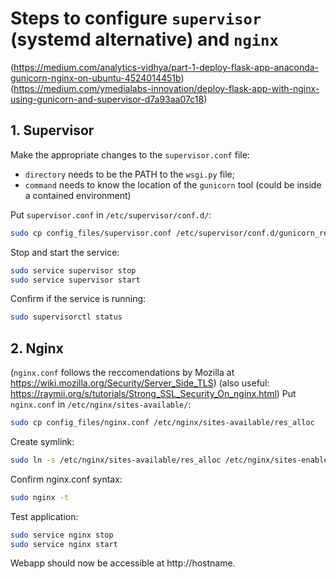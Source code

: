 # Steps to configure ``supervisor`` (systemd alternative) and ``nginx``
(https://medium.com/analytics-vidhya/part-1-deploy-flask-app-anaconda-gunicorn-nginx-on-ubuntu-4524014451b)
(https://medium.com/ymedialabs-innovation/deploy-flask-app-with-nginx-using-gunicorn-and-supervisor-d7a93aa07c18)
## 1. Supervisor

Make the appropriate changes to the ``supervisor.conf`` file:
  * ``directory`` needs to be the PATH to the ``wsgi.py`` file;
  * ``command`` needs to know the location of the ``gunicorn`` tool (could be inside a contained environment)

Put ``supervisor.conf`` in ``/etc/supervisor/conf.d/``:
```bash
sudo cp config_files/supervisor.conf /etc/supervisor/conf.d/gunicorn_res_alloc.conf
```
Stop and start the service:
```bash
sudo service supervisor stop
sudo service supervisor start
```
Confirm if the service is running:
```bash
sudo supervisorctl status
```

## 2. Nginx

(``nginx.conf`` follows the reccomendations by Mozilla at https://wiki.mozilla.org/Security/Server_Side_TLS)
(also useful: https://raymii.org/s/tutorials/Strong_SSL_Security_On_nginx.html)
Put ``nginx.conf`` in ``/etc/nginx/sites-available/``:
```bash
sudo cp config_files/nginx.conf /etc/nginx/sites-available/res_alloc
```
Create symlink:
```bash
sudo ln -s /etc/nginx/sites-available/res_alloc /etc/nginx/sites-enabled
```
Confirm nginx.conf syntax:
```bash
sudo nginx -t
```
Test application:
```bash
sudo service nginx stop
sudo service nginx start
```
Webapp should now be accessible at http://hostname.
